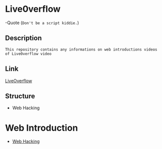 # Live0verflow 

-Quote	(`Don't be a script kiddie.`)

## Description 
	This repository contains any informations on web introductions videos of Live0verflow video
	
	
## Link

[LiveOverflow](https.//www.youtube.com/c/LiveOverflow)

## Structure

- Web Hacking
	
# Web Introduction

* [Web Hacking](github.com/Tednoob17/Live0verflow/Web-Hacking)
